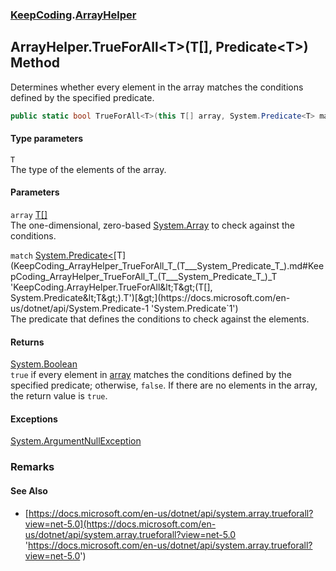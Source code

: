 ### [KeepCoding](KeepCoding.md 'KeepCoding').[ArrayHelper](KeepCoding_ArrayHelper.md 'KeepCoding.ArrayHelper')
## ArrayHelper.TrueForAll&lt;T&gt;(T[], Predicate&lt;T&gt;) Method
Determines whether every element in the array matches the conditions defined by the specified predicate.  
```csharp
public static bool TrueForAll<T>(this T[] array, System.Predicate<T> match);
```
#### Type parameters
<a name='KeepCoding_ArrayHelper_TrueForAll_T_(T___System_Predicate_T_)_T'></a>
`T`  
The type of the elements of the array.
  
#### Parameters
<a name='KeepCoding_ArrayHelper_TrueForAll_T_(T___System_Predicate_T_)_array'></a>
`array` [T](KeepCoding_ArrayHelper_TrueForAll_T_(T___System_Predicate_T_).md#KeepCoding_ArrayHelper_TrueForAll_T_(T___System_Predicate_T_)_T 'KeepCoding.ArrayHelper.TrueForAll&lt;T&gt;(T[], System.Predicate&lt;T&gt;).T')[[]](https://docs.microsoft.com/en-us/dotnet/api/System.Array 'System.Array')  
The one-dimensional, zero-based [System.Array](https://docs.microsoft.com/en-us/dotnet/api/System.Array 'System.Array') to check against the conditions.
  
<a name='KeepCoding_ArrayHelper_TrueForAll_T_(T___System_Predicate_T_)_match'></a>
`match` [System.Predicate&lt;](https://docs.microsoft.com/en-us/dotnet/api/System.Predicate-1 'System.Predicate`1')[T](KeepCoding_ArrayHelper_TrueForAll_T_(T___System_Predicate_T_).md#KeepCoding_ArrayHelper_TrueForAll_T_(T___System_Predicate_T_)_T 'KeepCoding.ArrayHelper.TrueForAll&lt;T&gt;(T[], System.Predicate&lt;T&gt;).T')[&gt;](https://docs.microsoft.com/en-us/dotnet/api/System.Predicate-1 'System.Predicate`1')  
The predicate that defines the conditions to check against the elements.
  
#### Returns
[System.Boolean](https://docs.microsoft.com/en-us/dotnet/api/System.Boolean 'System.Boolean')  
`true` if every element in [array](KeepCoding_ArrayHelper_TrueForAll_T_(T___System_Predicate_T_).md#KeepCoding_ArrayHelper_TrueForAll_T_(T___System_Predicate_T_)_array 'KeepCoding.ArrayHelper.TrueForAll&lt;T&gt;(T[], System.Predicate&lt;T&gt;).array') matches the conditions defined by the specified predicate; otherwise, `false`. If there are no elements in the array, the return value is `true`.
#### Exceptions
[System.ArgumentNullException](https://docs.microsoft.com/en-us/dotnet/api/System.ArgumentNullException 'System.ArgumentNullException')  
### Remarks
#### See Also
- [https://docs.microsoft.com/en-us/dotnet/api/system.array.trueforall?view=net-5.0](https://docs.microsoft.com/en-us/dotnet/api/system.array.trueforall?view=net-5.0 'https://docs.microsoft.com/en-us/dotnet/api/system.array.trueforall?view=net-5.0')
